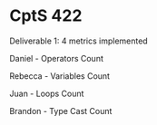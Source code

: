 # CptS 422

Deliverable 1: 4 metrics implemented

Daniel - Operators Count

Rebecca - Variables Count

Juan - Loops Count

Brandon - Type Cast Count